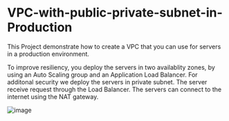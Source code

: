 # VPC-with-public-private-subnet-in-Production

This Project demonstrate how to create a VPC that you can use for servers in a production environment.

To improve resiliency, you deploy the servers in two availablity zones, by using an Auto Scaling group and an Application Load Balancer. For additonal security we deploy the servers in private subnet. The server receive request through the Load Balancer. The servers can connect to the internet using the NAT gateway.


![image](https://github.com/user-attachments/assets/c06a56e6-e0bf-4941-86a2-21a8db037ec9)
